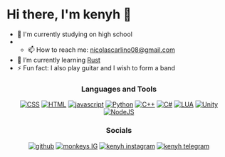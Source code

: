 # Hi there, I'm kenyh 👋

- 🏢 I'm currently studying on high school
- - 📫 How to reach me: nicolascarlino08@gmail.com
- 🌱 I’m currently learning [Rust](https://www.rust-lang.org/learn)
- ⚡ Fun fact: I also play guitar and I wish to form a band


<h3 align="center">Languages and Tools</h3>
<p align="center">
<a href="https://www.w3schools.com/css" target="_blank" rel="nofollow"><img alt="CSS" src="https://img.shields.io/badge/CSS3-1572B6?style=for-the-badge&logo=css3&logoColor=white" /></a>
<a href="https://www.w3.org/html" target="_blank" rel="nofollow"><img alt="HTML" src="https://img.shields.io/badge/HTML5-E34F26?style=for-the-badge&logo=html5&logoColor=white" /></a>
<a href="https://www.javascript.com/" target="_blank" rel="nofollow"><img alt="javascript" src="https://img.shields.io/badge/JavaScript-323330?style=for-the-badge&logo=javascript&logoColor=F7DF1E" /></a>
<a href="https://www.python.org" target="_blank" rel="nofollow"><img alt="Python" src="https://img.shields.io/badge/Python-3776AB?style=for-the-badge&logo=python&logoColor=white" /></a>
<a href="https://isocpp.org/" target="_blank" rel="nofollow"><img alt="C++" src="https://img.shields.io/badge/C++-%23F5792A.svg?style=for-the-badge&logo=c%2B%2B&logoColor=white" /></a>
<a href="https://docs.microsoft.com/en-us/dotnet/csharp/" target="_blank" rel="nofollow"><img alt="C#" src="https://img.shields.io/badge/C%23-3776AB?style=for-the-badge&logo=csharp&logoColor=white" /></a>
<a href="https://www.lua.org/" target="_blank" rel="nofollow"><img alt="LUA" src="https://img.shields.io/badge/LUA-3999AB?style=for-the-badge&logo=lua&logoColor=white" /></a>
<a href="https://unity.com/" target="_blank" rel="nofollow"><img alt="Unity" src="https://img.shields.io/badge/Unity-black?style=for-the-badge&logo=unity&logoColor=white" /></a>
<a href="https://nodejs.org/" target="_blank" rel="nofollow"><img alt="NodeJS" src="https://img.shields.io/badge/Node-yellow?style=for-the-badge&logo=javascript&logoColor=white" /></a>

  
<h3 align="center">Socials</h3>
<p align="center">
  <a href="https://github.com/xKenyh" target="_blank" rel="nofollow"><img alt="github" src="https://img.shields.io/badge/GitHub-100000?style=for-the-badge&logo=github&logoColor=white" /></a>
  <a href="https://www.instagram.com/rip.kenyh/" target="_blank" rel="nofollow"><img alt="monkeys IG" src="https://img.shields.io/badge/Instagram-E4405F?style=for-the-badge&logo=instagram&logoColor=white"/></a>
  <a href="https://twitter.com/zkenyh" target="_blank" rel="nofollow"><img alt="kenyh instagram" src="https://img.shields.io/badge/Twitter-0092FF?style=for-the-badge&logo=twitter&logoColor=white"/></a>
  <a href="https://t.me/xKenyh/" target="_blank" rel="nofollow"><img alt="kenyh telegram" src="https://img.shields.io/badge/Telegram-008FFF?style=for-the-badge&logo=telegram&logoColor=white"/></a>
